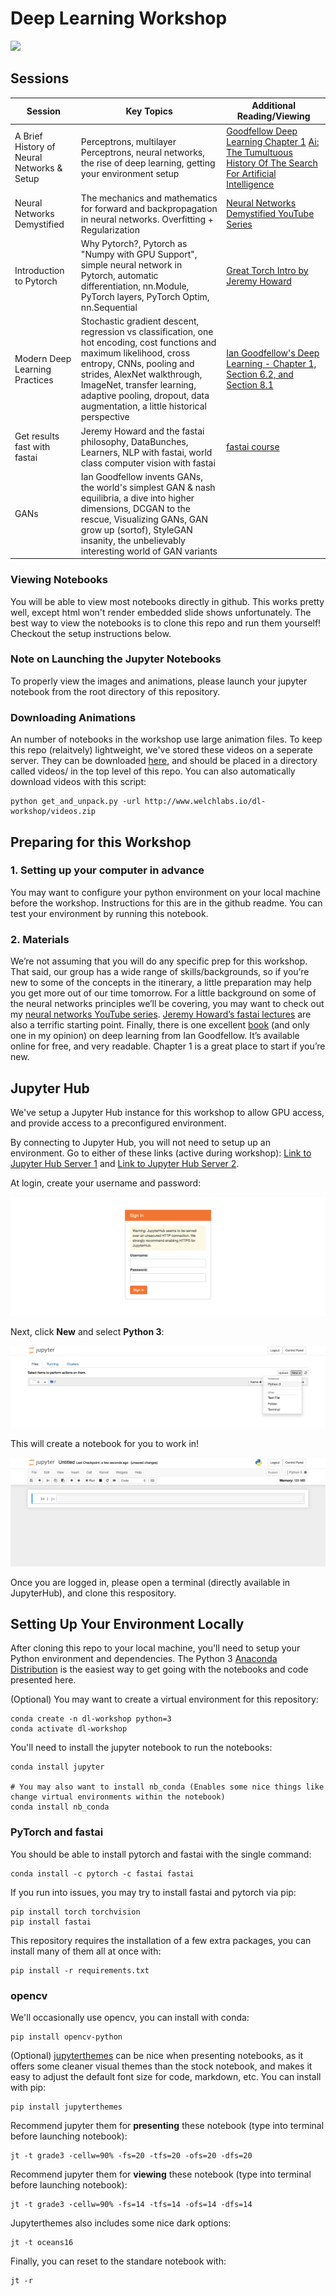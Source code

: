 # Deep Learning Workshop

![](graphics/workshop_lander.gif)


## Sessions

| Session | Key Topics | Additional Reading/Viewing | 
| -------  | --------------------------- | -------------------------- | 
| A Brief History of Neural Networks & Setup| Perceptrons, multilayer Perceptrons, neural networks, the rise of deep learning, getting your environment setup | [Goodfellow Deep Learning Chapter 1](https://www.deeplearningbook.org/contents/intro.html) [Ai: The Tumultuous History Of The Search For Artificial Intelligence](https://www.amazon.com/Ai-Tumultuous-History-Artificial-Intelligence/dp/0465029973/ref=sr_1_2?keywords=history+of+ai&qid=1566813741&s=books&sr=1-2) |
| Neural Networks Demystified|  The mechanics and mathematics for forward and backpropagation in neural networks. Overfitting + Regularization|  [Neural Networks Demystified YouTube Series](https://www.youtube.com/watch?v=bxe2T-V8XRs)|
| Introduction to Pytorch | Why Pytorch?, Pytorch as "Numpy with GPU Support", simple neural network in Pytorch, automatic differentiation, nn.Module, PyTorch layers, PyTorch Optim, nn.Sequential | [Great Torch Intro by Jeremy Howard](https://pytorch.org/tutorials/beginner/nn_tutorial.html) |
| Modern Deep Learning Practices|  Stochastic gradient descent, regression vs classification, one hot encoding, cost functions and maximum likelihood, cross entropy, CNNs, pooling and strides, AlexNet walkthrough, ImageNet, transfer learning, adaptive pooling, dropout, data augmentation, a little historical perspective | [Ian Goodfellow's Deep Learning - Chapter 1, Section 6.2, and Section 8.1](https://www.deeplearningbook.org/) |
| Get results fast with fastai | Jeremy Howard and the fastai philosophy, DataBunches, Learners, NLP with fastai, world class computer vision with fastai | [fastai course](https://github.com/fastai/course-v3)|
|  GANs | Ian Goodfellow invents GANs, the world's simplest GAN & nash equilibria, a dive into higher dimensions, DCGAN to the rescue, Visualizing GANs, GAN grow up (sortof), StyleGAN insanity, the unbelievably interesting world of GAN variants | |



### Viewing Notebooks
You will be able to view most notebooks directly in github. This works pretty well, except html won't render embedded slide shows unfortunately. The best way to view the notebooks is to clone this repo and run them yourself! Checkout the setup instructions below.

### Note on Launching the Jupyter Notebooks
To properly view the images and animations, please launch your jupyter notebook from the root directory of this repository. 

### Downloading Animations
An number of notebooks in the workshop use large animation files. To keep this repo (relaitvely) lightweight, we've stored these videos on a seperate server. They can be downloaded [here](http://www.welchlabs.io/dl-workshop/videos.zip), and should be placed in a directory called videos/ in the top level of this repo. You can also automatically download videos with this script:

~~~
python get_and_unpack.py -url http://www.welchlabs.io/dl-workshop/videos.zip
~~~


## Preparing for this Workshop
### 1. Setting up your computer in advance
You may want to configure your python environment on your local machine before the workshop. Instructions for this are in the github readme. You can test your environment by running this notebook. 

### 2. Materials
We’re not assuming that you will do any specific prep for this workshop. That said, our group has a wide range of skills/backgrounds, so if you’re new to some of the concepts in the itinerary, a little preparation may help you get more out of our time tomorrow. For a little background on some of the neural networks principles we’ll be covering, you may want to check out my [neural networks YouTube series](https://www.youtube.com/watch?v=bxe2T-V8XRs). [Jeremy Howard’s fastai lectures](https://course.fast.ai/videos/?lesson=1) are also a terrific starting point. Finally, there is one excellent [book](https://www.deeplearningbook.org/) (and only one in my opinion) on deep learning from Ian Goodfellow. It’s available online for free, and very readable. Chapter 1 is a great place to start if you’re new. 


## Jupyter Hub
We've setup a Jupyter Hub instance for this workshop to allow GPU access, and provide access to a preconfigured environment. 

By connecting to Jupyter Hub, you will not need to setup up an environment. Go to either of these links (active during workshop): [Link to Jupyter Hub Server 1](http://104.41.135.15) and [Link to Jupyter Hub Server 2](http://40.71.85.174).

At login, create your username and password:

![](graphics/jupyterhub_1.png)

Next, click **New** and select **Python 3**:

![](graphics/jupyterhub_2.png)

This will create a notebook for you to work in! 

![](graphics/jupyterhub_3.png)

Once you are logged in, please open a terminal (directly available in JupyterHub), and clone this respository. 


## Setting Up Your Environment Locally 

After cloning this repo to your local machine, you'll need to setup your Python environment and dependencies. The Python 3 [Anaconda Distribution](https://www.anaconda.com/download) is the easiest way to get going with the notebooks and code presented here. 

(Optional) You may want to create a virtual environment for this repository: 

~~~
conda create -n dl-workshop python=3
conda activate dl-workshop
~~~

You'll need to install the jupyter notebook to run the notebooks:

~~~
conda install jupyter

# You may also want to install nb_conda (Enables some nice things like change virtual environments within the notebook)
conda install nb_conda
~~~

### PyTorch and fastai
You should be able to install pytorch and fastai with the single command: 
```
conda install -c pytorch -c fastai fastai
```

If you run into issues, you may try to install fastai and pytorch via pip:
```
pip install torch torchvision
pip install fastai
```

This repository requires the installation of a few extra packages, you can install many of them all at once with:
~~~
pip install -r requirements.txt
~~~


### opencv
We'll occasionally use opencv, you can install with conda:
~~~
pip install opencv-python
~~~


(Optional) [jupyterthemes](https://github.com/dunovank/jupyter-themes) can be nice when presenting notebooks, as it offers some cleaner visual themes than the stock notebook, and makes it easy to adjust the default font size for code, markdown, etc. You can install with pip: 

~~~
pip install jupyterthemes
~~~

Recommend jupyter them for **presenting** these notebook (type into terminal before launching notebook):
~~~
jt -t grade3 -cellw=90% -fs=20 -tfs=20 -ofs=20 -dfs=20
~~~

Recommend jupyter them for **viewing** these notebook (type into terminal before launching notebook):
~~~
jt -t grade3 -cellw=90% -fs=14 -tfs=14 -ofs=14 -dfs=14
~~~

Jupyterthemes also includes some nice dark options: 
~~~
jt -t oceans16
~~~

Finally, you can reset to the standare notebook with: 
~~~
jt -r
~~~


